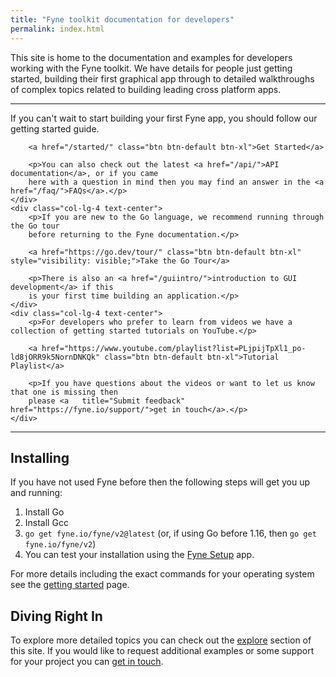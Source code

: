 ```yaml
---
title: "Fyne toolkit documentation for developers"
permalink: index.html
---
```


This site is home to the documentation and examples for developers working with the
Fyne toolkit. We have details for people just getting started, building their first
graphical app through to detailed walkthroughs of complex topics related to building
leading cross platform apps.

---

<div class="intro-row">
    <div class="col-lg-4 text-center">
        <p>If you can't wait to start building your first Fyne app, you should follow our getting started guide.</p>

        <a href="/started/" class="btn btn-default btn-xl">Get Started</a>

        <p>You can also check out the latest <a href="/api/">API documentation</a>, or if you came 
        here with a question in mind then you may find an answer in the <a href="/faq/">FAQs</a>.</p>
    </div>
    <div class="col-lg-4 text-center">
        <p>If you are new to the Go language, we recommend running through the Go tour
        before returning to the Fyne documentation.</p>

        <a href="https://go.dev/tour/" class="btn btn-default btn-xl" style="visibility: visible;">Take the Go Tour</a>

        <p>There is also an <a href="/guiintro/">introduction to GUI development</a> if this
        is your first time building an application.</p>
    </div>
    <div class="col-lg-4 text-center">
        <p>For developers who prefer to learn from videos we have a collection of getting started tutorials on YouTube.</p>

        <a href="https://www.youtube.com/playlist?list=PLjpijTpXl1_po-ld8jORR9k5NornDNKQk" class="btn btn-default btn-xl">Tutorial Playlist</a>

        <p>If you have questions about the videos or want to let us know that one is missing then
        please <a   title="Submit feedback" href="https://fyne.io/support/">get in touch</a>.</p>
    </div>
</div>

---

## Installing

If you have not used Fyne before then the following steps will get you up and running:

1. Install Go
1. Install Gcc
1. `go get fyne.io/fyne/v2@latest` (or, if using Go before 1.16, then `go get fyne.io/fyne/v2`)
1. You can test your installation using the [Fyne Setup](https://geoffrey-artefacts.fynelabs.com/github/andydotxyz/fyne-io/setup/latest/) app.

For more details including the exact commands for your operating system see
the [getting started](/started/) page.

## Diving Right In

To explore more detailed topics you can check out the [explore](/explore/)
section of this site. If you would like to request additional examples or
some support for your project you can [get in touch](https://fyne.io/support/).
